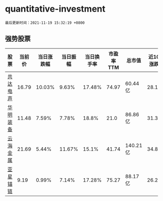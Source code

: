 # quantitative-investment

`最后更新时间：2021-11-19 15:32:19 +0800`

## 强势股票

|股票|当前价|当日涨跌幅|当日振幅|当日换手率|市盈率TTM|总市值|近10日涨跌幅|
|----|----|----|----|----|----|----|----|
|[共达电声](https://xueqiu.com/S/SZ002655)|16.79|10.03%|9.63%|17.48%|74.97|60.44亿|28.17%|
|[华明装备](https://xueqiu.com/S/SZ002270)|11.48|7.59%|7.78%|18.8%|21.0|86.86亿|31.35%|
|[云海金属](https://xueqiu.com/S/SZ002182)|21.69|5.44%|11.67%|15.1%|41.74|140.21亿|34.8%|
|[亚星锚链](https://xueqiu.com/S/SH601890)|9.19|0.99%|7.14%|17.28%|75.27|88.17亿|26.24%|

